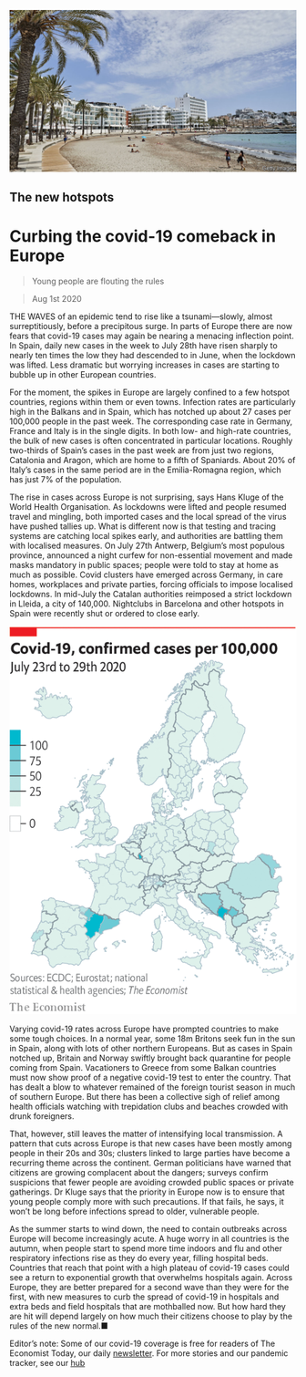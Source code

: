 ![](./images/20200801_EUP501.jpg)

## The new hotspots

# Curbing the covid-19 comeback in Europe

> Young people are flouting the rules

> Aug 1st 2020

THE WAVES of an epidemic tend to rise like a tsunami—slowly, almost surreptitiously, before a precipitous surge. In parts of Europe there are now fears that covid-19 cases may again be nearing a menacing inflection point. In Spain, daily new cases in the week to July 28th have risen sharply to nearly ten times the low they had descended to in June, when the lockdown was lifted. Less dramatic but worrying increases in cases are starting to bubble up in other European countries.

For the moment, the spikes in Europe are largely confined to a few hotspot countries, regions within them or even towns. Infection rates are particularly high in the Balkans and in Spain, which has notched up about 27 cases per 100,000 people in the past week. The corresponding case rate in Germany, France and Italy is in the single digits. In both low- and high-rate countries, the bulk of new cases is often concentrated in particular locations. Roughly two-thirds of Spain’s cases in the past week are from just two regions, Catalonia and Aragon, which are home to a fifth of Spaniards. About 20% of Italy’s cases in the same period are in the Emilia-Romagna region, which has just 7% of the population.

The rise in cases across Europe is not surprising, says Hans Kluge of the World Health Organisation. As lockdowns were lifted and people resumed travel and mingling, both imported cases and the local spread of the virus have pushed tallies up. What is different now is that testing and tracing systems are catching local spikes early, and authorities are battling them with localised measures. On July 27th Antwerp, Belgium’s most populous province, announced a night curfew for non-essential movement and made masks mandatory in public spaces; people were told to stay at home as much as possible. Covid clusters have emerged across Germany, in care homes, workplaces and private parties, forcing officials to impose localised lockdowns. In mid-July the Catalan authorities reimposed a strict lockdown in Lleida, a city of 140,000. Nightclubs in Barcelona and other hotspots in Spain were recently shut or ordered to close early.

![](./images/20200801_EUM937.png)

Varying covid-19 rates across Europe have prompted countries to make some tough choices. In a normal year, some 18m Britons seek fun in the sun in Spain, along with lots of other northern Europeans. But as cases in Spain notched up, Britain and Norway swiftly brought back quarantine for people coming from Spain. Vacationers to Greece from some Balkan countries must now show proof of a negative covid-19 test to enter the country. That has dealt a blow to whatever remained of the foreign tourist season in much of southern Europe. But there has been a collective sigh of relief among health officials watching with trepidation clubs and beaches crowded with drunk foreigners.

That, however, still leaves the matter of intensifying local transmission. A pattern that cuts across Europe is that new cases have been mostly among people in their 20s and 30s; clusters linked to large parties have become a recurring theme across the continent. German politicians have warned that citizens are growing complacent about the dangers; surveys confirm suspicions that fewer people are avoiding crowded public spaces or private gatherings. Dr Kluge says that the priority in Europe now is to ensure that young people comply more with such precautions. If that fails, he says, it won’t be long before infections spread to older, vulnerable people.

As the summer starts to wind down, the need to contain outbreaks across Europe will become increasingly acute. A huge worry in all countries is the autumn, when people start to spend more time indoors and flu and other respiratory infections rise as they do every year, filling hospital beds. Countries that reach that point with a high plateau of covid-19 cases could see a return to exponential growth that overwhelms hospitals again. Across Europe, they are better prepared for a second wave than they were for the first, with new measures to curb the spread of covid-19 in hospitals and extra beds and field hospitals that are mothballed now. But how hard they are hit will depend largely on how much their citizens choose to play by the rules of the new normal.■

Editor’s note: Some of our covid-19 coverage is free for readers of The Economist Today, our daily [newsletter](https://www.economist.com/https://my.economist.com/user#newsletter). For more stories and our pandemic tracker, see our [hub](https://www.economist.com//news/2020/03/11/the-economists-coverage-of-the-coronavirus)